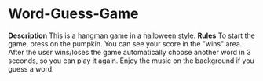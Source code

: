 # Word-Guess-Game
**Description**<addr>
This is a hangman game in a halloween style.<addr>
**Rules**<addr>
To start the game, press on the pumpkin.
You can see your score in the "wins" area. After the user wins/loses the game automatically choose another word in 3 seconds, so you can play it again. Enjoy the music on the background if you guess a word.
